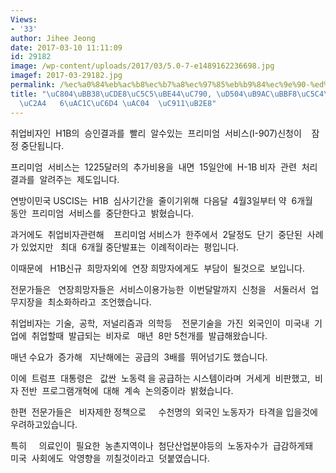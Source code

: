 ```yaml
---
Views:
- '33'
author: Jihee Jeong
date: 2017-03-10 11:11:09
id: 29182
image: /wp-content/uploads/2017/03/5.0-7-e1489162236698.jpg
imagef: 2017-03-29182.jpg
permalink: /%ec%a0%84%eb%ac%b8%ec%b7%a8%ec%97%85%eb%b9%84%ec%9e%90-%ed%94%84%eb%a6%ac%eb%af%b8%ec%97%84%ec%84%9c%eb%b9%84%ec%8a%a4-6%ea%b0%9c%ec%9b%94-%ea%b0%84-%ec%a4%91%eb%8b%a8/
title: "\uC804\uBB38\uCDE8\uC5C5\uBE44\uC790, \uD504\uB9AC\uBBF8\uC5C4\uC11C\uBE44\
  \uC2A4   6\uAC1C\uC6D4 \uAC04  \uC911\uB2E8"
---
```


취업비자인  H1B의  승인결과를  빨리  알수있는  프리미엄  서비스(I-907)신청이    잠정 중단됩니다.

프리미엄  서비스는  1225달러의  추가비용을  내면  15일안에  H-1B 비자  관련  처리 결과를  알려주는  제도입니다.

연방이민국 USCIS는  H1B  심사기간을  줄이기위해  다음달  4월3일부터 약  6개월  동안  프리미엄  서비스를  중단한다고  밝혔습니다.

과거에도  취업비자관련해    프리미엄 서비스가  한주에서  2달정도  단기  중단된  사례가 있었지만   최대  6개월 중단발표는  이례적이라는  평입니다.

이때문에   H1B신규  희망자외에  연장 희망자에게도  부담이  될것으로  보입니다.

전문가들은   연장희망자들은  서비스이용가능한  이번달말까지  신청을   서둘러서  업무지장을  최소화하라고  조언했습니다.

취업비자는  기술,  공학,  저널리즘과  의학등    전문기술을  가진  외국인이  미국내  기업에  취업할때  발급되는  비자로   매년  8만 5천개를  발급해왔습니다.

매년 수요가  증가해   지난해에는  공급의  3배를  뛰어넘기도 했습니다.

이에  트럼프  대통령은   값싼  노동력 을 공급하는 시스템이라며  거세게  비판했고,  비자 전반  프로그램개혁에  대해  계속  논의중이라  밝혔습니다.

한편  전문가들은   비자제한 정책으로     수천명의  외국인 노동자가  타격을 입을것에  우려하고있습니다.

특히     의료인이  필요한  농촌지역이나  첨단산업분야등의  노동자수가  급감하게돼  미국  사회에도  악영향을  끼칠것이라고  덧붙였습니다.

&nbsp;